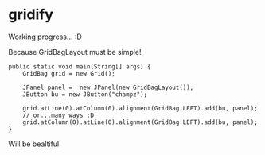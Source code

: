 gridify
=======

Working progress... :D

Because GridBagLayout must be simple!
```
public static void main(String[] args) {
	GridBag grid = new Grid();
	
	JPanel panel =  new JPanel(new GridBagLayout());
	JButton bu = new JButton("champz");
	
	grid.atLine(0).atColumn(0).alignment(GridBag.LEFT).add(bu, panel);
	// or...many ways :D
	grid.atColumn(0).atLine(0).alignment(GridBag.LEFT).add(bu, panel);
}
```

Will be bealtiful
